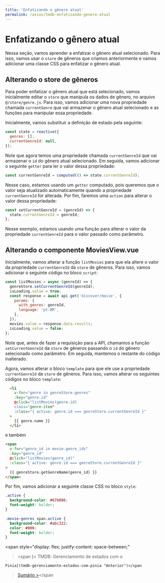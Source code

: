 ```yaml
---
title: 'Enfatizando o gênero atual'
permalink: /axios/tmdb-enfatizando-genero-atual
---
```


# Enfatizando o gênero atual

Nessa seção, vamos aprender a enfatizar o gênero atual selecionado. Para isso, vamos usar o `store` de gêneros que criamos anteriormente e vamos adicionar uma classe CSS para enfatizar o gênero atual.

## Alterando o store de gêneros

Para poder enfatizar o gênero atual que está selecionado, vamos inicialmente editar o `store` que manipula os dados de gênero, no arquivo `@/store/genre.js`. Para isso, vamos adicionar uma nova propriedade chamada `currentGenre` que vai armazenar o gênero atual selecionado e as funções para manipular essa propriedade.

Inicialmente, vamos substituir a definição de estado pela seguinte:

```js
const state = reactive({
  genres: [],
  currentGenreId: null,
});
```

Note que agora temos uma propriedade chamada `currentGenreId` que vai armazenar o `id` do gênero atual selecionado. Em seguida, vamos adicionar o seguinte `getter` para ler o valor dessa propriedade:

```js
const currentGenreId = computed(() => state.currentGenreId);
```

Nesse caso, estamos usando um `getter` computado, pois queremos que o valor seja atualizado automaticamente quando a propriedade `currentGenreId` for alterada. Por fim, faremos uma `action` para alterar o valor dessa propriedade:

```js
const setCurrentGenreId = (genreId) => {
  state.currentGenreId = genreId;
};
```

Nesse exemplo, estamos usando uma função para alterar o valor da propriedade `currentGenreId` para o valor passado como parâmetro.

## Alterando o componente MoviesView.vue

Inicialmente, vamos alterar a função `listMovies` para que ela altere o valor da propriedade `currentGenreId` da `store` de gêneros. Para isso, vamos adicionar o seguinte código no bloco `script`:

```js
const listMovies = async (genreId) => {
  genreStore.setCurrentGenreId(genreId);
  isLoading.value = true;
  const response = await api.get('discover/movie', {
    params: {
      with_genres: genreId,
      language: 'pt-BR',
    },
  });
  movies.value = response.data.results;
  isLoading.value = false;
};
```

Note que, antes de fazer a requisição para a API, chamamos a função `setCurrentGenreId` da `store` de gêneros passando o `id` do gênero selecionado como parâmetro. Em seguida, mantemos o restante do código inalterado.

Agora, vamos alterar o bloco `template` para que ele use a propriedade `currentGenreId` da `store` de gêneros. Para isso, vamos alterar os seguintes códigos no bloco `template`:

```html
  <li
    v-for="genre in genreStore.genres"
    :key="genre.id"
    @click="listMovies(genre.id)
    class="genre-item"
    :class="{ active: genre.id === genreStore.currentGenreId }"
  >
    {{ genre.name }}
  </li>
```

e também

```html
<span
  v-for="genre_id in movie.genre_ids"
  :key="genre_id"
  @click="listMovies(genre_id)"
  :class="{ active: genre.id === genreStore.currentGenreId }"
>
  {{ genreStore.getGenreName(genre_id) }}
</span>
```

Por fim, vamos adicionar a seguinte classe CSS no bloco `style`:

```css
.active {
  background-color: #67b086;
  font-weight: bolder;
}

.movie-genres span.active {
  background-color: #abc322;
  color: #000;
  font-weight: bolder;
}
```

<span style="display: flex; justify-content: space-between;"

> <span
> [&lt; TMDB: Gerenciamento de estados com o

    Pinia](tmdb-gerenciamento-estados-com-pinia "Anterior")</span

> <span>[Sumário &gt;](../ 'Próximo')</span></span

```

```
